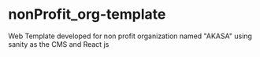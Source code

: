 # nonProfit_org-template
Web Template developed for non profit organization named  "AKASA" using sanity as the CMS and React js
